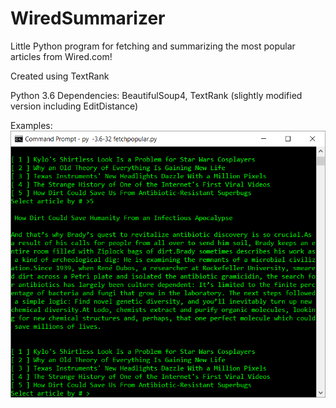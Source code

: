 # WiredSummarizer
Little Python program for fetching and summarizing the most popular articles from Wired.com!

Created using TextRank

Python 3.6
Dependencies: BeautifulSoup4, TextRank (slightly modified version including EditDistance)

Examples: 
![alt text](Examples/ex2.png "Summary of HOW 'DIRT COULD SAVE HUMANITY FROM AN INFECTIOUS APOCALYPSE' by Peter Smith from Wired.com")

